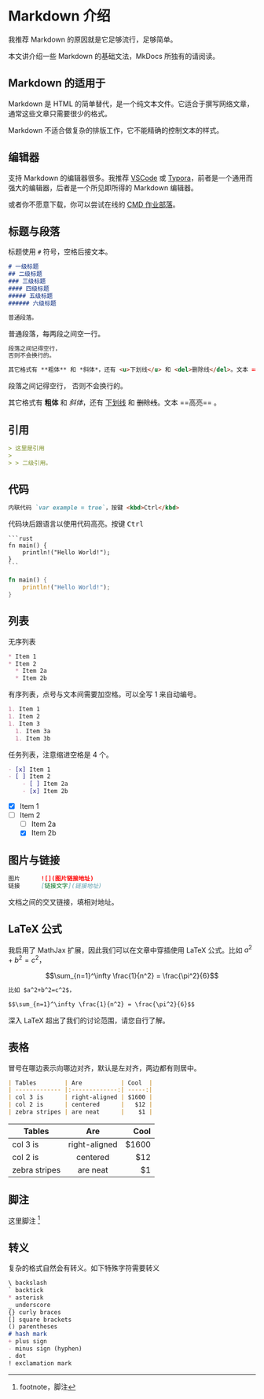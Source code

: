 # Markdown 介绍

我推荐 Markdown 的原因就是它足够流行，足够简单。

本文讲介绍一些 Markdown 的基础文法，MkDocs 所独有的请阅读。

## Markdown 的适用于

Markdown 是 HTML 的简单替代，是一个纯文本文件。它适合于撰写网络文章，通常这些文章只需要很少的格式。

Markdown 不适合做复杂的排版工作，它不能精确的控制文本的样式。

## 编辑器

支持 Markdown 的编辑器很多。我推荐 [VSCode](https://code.visualstudio.com/) 或 [Typora](https://typora.io/)，前者是一个通用而强大的编辑器，后者是一个所见即所得的 Markdown 编辑器。

或者你不愿意下载，你可以尝试在线的 [CMD 作业部落](https://www.zybuluo.com/mdeditor)。

## 标题与段落

标题使用 `#` 符号，空格后接文本。

```md
# 一级标题
## 二级标题
### 三级标题
#### 四级标题
##### 五级标题
###### 六级标题

普通段落。
```

普通段落，每两段之间空一行。

```md
段落之间记得空行，
否则不会换行的。

其它格式有 **粗体** 和 *斜体*，还有 <u>下划线</u> 和 <del>删除线</del>。文本 ==高亮== 。
```
段落之间记得空行，
否则不会换行的。

其它格式有 **粗体** 和 *斜体*，还有 <u>下划线</u> 和 <del>删除线</del>。文本 ==高亮== 。

## 引用

```md
> 这里是引用
>
> > 二级引用。
```

## 代码

```md
内联代码 `var example = true`，按键 <kbd>Ctrl</kbd>
```
代码块后跟语言以使用代码高亮。按键 <kbd>Ctrl</kbd>

    ```rust
    fn main() {
        println!("Hello World!");
    }
    ```

```rust
fn main() {
    println!("Hello World!");
}
```

## 列表

无序列表

```md
* Item 1
* Item 2
  * Item 2a
  * Item 2b
```

有序列表，点号与文本间需要加空格。可以全写 1 来自动编号。

```md
1. Item 1
1. Item 2
1. Item 3
  1. Item 3a
  1. Item 3b
```

任务列表，注意缩进空格是 4 个。

```md
- [x] Item 1
- [ ] Item 2
    - [ ] Item 2a
    - [x] Item 2b
```

- [x] Item 1
- [ ] Item 2
    - [ ] Item 2a
    - [x] Item 2b

## 图片与链接

```md
图片      ![](图片链接地址)
链接      [链接文字](链接地址)
```

文档之间的交叉链接，填相对地址。

## LaTeX 公式

我启用了 MathJax 扩展，因此我们可以在文章中穿插使用 LaTeX 公式。比如 $a^2+b^2=c^2$，

$$\sum_{n=1}^\infty \frac{1}{n^2} = \frac{\pi^2}{6}$$

```md
比如 $a^2+b^2=c^2$，

$$\sum_{n=1}^\infty \frac{1}{n^2} = \frac{\pi^2}{6}$$
```

深入 LaTeX 超出了我们的讨论范围，请您自行了解。

## 表格

冒号在哪边表示向哪边对齐，默认是左对齐，两边都有则居中。

```md
| Tables        | Are           | Cool  |
| ------------- |:-------------:| -----:|
| col 3 is      | right-aligned | $1600 |
| col 2 is      | centered      |   $12 |
| zebra stripes | are neat      |    $1 |
```

| Tables        | Are           | Cool  |
| ------------- |:-------------:| -----:|
| col 3 is      | right-aligned | $1600 |
| col 2 is      | centered      |   $12 |
| zebra stripes | are neat      |    $1 |

## 脚注

这里脚注 [^1] 

[^1]: footnote，脚注

## 转义

复杂的格式自然会有转义。如下特殊字符需要转义

```md
\ backslash
` backtick
* asterisk
_ underscore
{} curly braces
[] square brackets
() parentheses
# hash mark
+ plus sign
- minus sign (hyphen)
. dot
! exclamation mark
```
